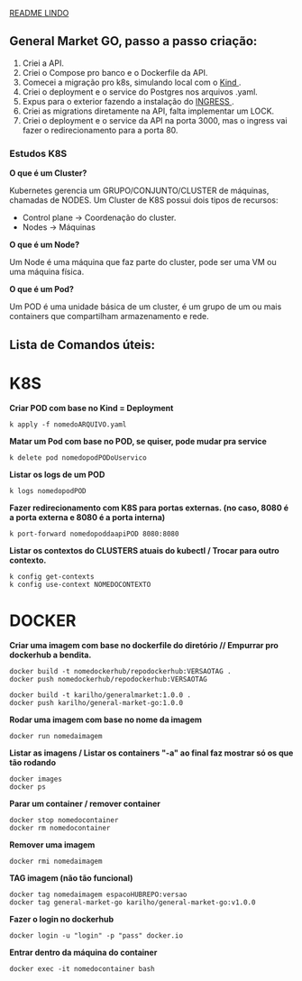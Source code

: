 
<a href= "https://raullesteves.medium.com/github-como-fazer-um-readme-md-bonitão-c85c8f154f8"> README LINDO </a>

## General Market GO, passo a passo criação:

1. Criei a API.
2. Criei o Compose pro banco e o Dockerfile da API.
3. Comecei a migração pro k8s, simulando local com o <a href="https://kind.sigs.k8s.io"> Kind </a>.
4. Criei o deployment e o service do Postgres nos arquivos .yaml.
5. Expus para o exterior fazendo a instalação do  <a href="https://kind.sigs.k8s.io/docs/user/ingress/"> INGRESS </a>.
6. Criei as migrations diretamente na API, falta implementar um LOCK. 
7. Criei o deployment e o service da API na porta 3000, mas o ingress vai fazer o redirecionamento para a porta 80.


### Estudos K8S

**O que é um Cluster?**

 Kubernetes gerencia um GRUPO/CONJUNTO/CLUSTER de máquinas, chamadas de NODES.
Um Cluster de K8S possui dois tipos de recursos:
* Control plane -> Coordenação do cluster.
* Nodes -> Máquinas

**O que é um Node?**

 Um Node é uma máquina que faz parte do cluster, pode ser uma VM ou uma máquina física. 

**O que é um Pod?**

 Um POD é uma unidade básica de um cluster, é um grupo de um ou mais containers que compartilham armazenamento e rede.

## Lista de Comandos úteis:
# K8S
**Criar POD com base no Kind = Deployment**
````
k apply -f nomedoARQUIVO.yaml
````

**Matar um Pod com base no POD, se quiser, pode mudar pra service**
````
k delete pod nomedopodPODoUservico
````

**Listar os logs de um POD**
````
k logs nomedopodPOD
````

**Fazer redirecionamento com K8S para portas externas. (no caso, 8080 é a porta externa e 8080 é a porta interna)**
````
k port-forward nomedopoddaapiPOD 8080:8080
````
**Listar os contextos do CLUSTERS atuais do kubectl / Trocar para outro contexto.**
````
k config get-contexts
k config use-context NOMEDOCONTEXTO
````

# DOCKER

**Criar uma imagem com base no dockerfile do diretório // Empurrar pro dockerhub a bendita.**
````
docker build -t nomedockerhub/repodockerhub:VERSAOTAG .
docker push nomedockerhub/repodockerhub:VERSAOTAG

docker build -t karilho/generalmarket:1.0.0 .
docker push karilho/general-market-go:1.0.0
````

**Rodar uma imagem com base no nome da imagem**
````
docker run nomedaimagem
````

**Listar as imagens / Listar os containers "-a" ao final faz mostrar só os que tão rodando**
````
docker images
docker ps
````

**Parar um container / remover container**
````
docker stop nomedocontainer
docker rm nomedocontainer
````

**Remover uma imagem**
````
docker rmi nomedaimagem
````

**TAG imagem (não tão funcional)**
````
docker tag nomedaimagem espacoHUBREPO:versao
docker tag general-market-go karilho/general-market-go:v1.0.0
````

**Fazer o login no dockerhub**
````
docker login -u "login" -p "pass" docker.io
````

**Entrar dentro da máquina do container**
````
docker exec -it nomedocontainer bash
````


